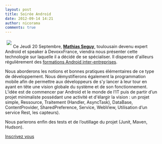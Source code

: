 ```yaml
---
layout: post
title: Soirée Android
date: 2012-09-14 14:21
author: nicorama
comments: true
---
```

<p><img src="http://toulousejug.org/wp-content/uploads/2012/09/android-nounours.jpg" style="float : left; padding : 5px;"/><br />
Ce Jeudi 20 Septembre, <strong><a href="mailto:mathias.seguy@android2ee.com">Mathias Seguy</a></strong>, toulousain devenu expert Android et speaker à DevoxxFrance, viendra nous présenter cette technologie sur laquelle il a décidé de se spécialiser. Il dispense d'ailleurs régulièrement des <a href="http://android2ee.com/">formations Android inter-entreprises</a>.</p>
<p>Nous aborderons les notions et bonnes pratiques élémentaires de ce type de développement. Nous démystifierons également la programmation mobile afin de permettre aux développeurs de s'y lancer à leur tour en ayant en tête une vision globale du système et de son fonctionnement.<br />
L’idée est de commencer par Android et le monde de l’IT puis de partir d’un projet minimaliste possédant une activité et d'élargir la vision : un projet simple, Ressource, Traitement (Handler, AsyncTask), DataBase, ContentProvider, SharedPreference, Service, WebView, Utilisation d’un service Rest, les capteurs).</p>
<p>Nous parlerons enfin des tests et de l’outillage du projet (Junit, Maven, Hudson).</p>
<a href="http://www.jugevents.org/jugevents/event/46863">Inscrivez vous</a>

